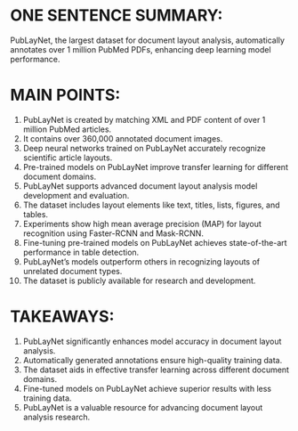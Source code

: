 # ONE SENTENCE SUMMARY:

PubLayNet, the largest dataset for document layout analysis, automatically annotates over 1 million PubMed PDFs, enhancing deep learning model performance.

# MAIN POINTS:

1. PubLayNet is created by matching XML and PDF content of over 1 million PubMed articles.
2. It contains over 360,000 annotated document images.
3. Deep neural networks trained on PubLayNet accurately recognize scientific article layouts.
4. Pre-trained models on PubLayNet improve transfer learning for different document domains.
5. PubLayNet supports advanced document layout analysis model development and evaluation.
6. The dataset includes layout elements like text, titles, lists, figures, and tables.
7. Experiments show high mean average precision (MAP) for layout recognition using Faster-RCNN and Mask-RCNN.
8. Fine-tuning pre-trained models on PubLayNet achieves state-of-the-art performance in table detection.
9. PubLayNet’s models outperform others in recognizing layouts of unrelated document types.
10. The dataset is publicly available for research and development.

# TAKEAWAYS:

1. PubLayNet significantly enhances model accuracy in document layout analysis.
2. Automatically generated annotations ensure high-quality training data.
3. The dataset aids in effective transfer learning across different document domains.
4. Fine-tuned models on PubLayNet achieve superior results with less training data.
5. PubLayNet is a valuable resource for advancing document layout analysis research.
